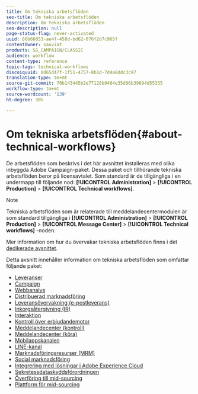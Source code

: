 ```yaml
---
title: Om tekniska arbetsflöden
seo-title: Om tekniska arbetsflöden
description: Om tekniska arbetsflöden
seo-description: null
page-status-flag: never-activated
uuid: 60b66853-ae4f-458d-bd62-076f2d7c965f
contentOwner: sauviat
products: SG_CAMPAIGN/CLASSIC
audience: workflow
content-type: reference
topic-tags: technical-workflows
discoiquuid: 0d65d47f-1f51-4757-8b1d-7d4a8ddc3c97
translation-type: tm+mt
source-git-commit: 70b143445b2e77128b9404e35d96b39694d55335
workflow-type: tm+mt
source-wordcount: '139'
ht-degree: 38%

---
```



# Om tekniska arbetsflöden{#about-technical-workflows}

De arbetsflöden som beskrivs i det här avsnittet installeras med olika inbyggda Adobe Campaign-paket. Dessa paket och tillhörande tekniska arbetsflöden beror på licensavtalet. Som standard är de tillgängliga i en undermapp till följande nod: **[!UICONTROL Administration]** > **[!UICONTROL Production]** > **[!UICONTROL Technical workflows]**.

>[!NOTE]
>
>Tekniska arbetsflöden som är relaterade till meddelandecentermodulen är som standard tillgängliga i **[!UICONTROL Administration]** > **[!UICONTROL Production]** > **[!UICONTROL Message Center]** > **[!UICONTROL Technical workflows]** -noden.

Mer information om hur du övervakar tekniska arbetsflöden finns i det [dedikerade avsnittet](../../workflow/using/monitoring-technical-workflows.md).

Detta avsnitt innehåller information om tekniska arbetsflöden som omfattar följande paket:

* [Leveranser ](../../workflow/using/deliveries.md)
* [Campaign](../../workflow/using/campaign.md)
* [Webbanalys](../../workflow/using/web-analytics.md)
* [Distribuerad marknadsföring](../../workflow/using/distributed-marketing.md)
* [Leveransövervakning (e-postleverans)](../../workflow/using/email-deliverability.md)
* [Inkorgsåtergivning (IR)](../../workflow/using/inbox-rendering.md)
* [Interaktion](../../workflow/using/interaction.md)
* [Kontroll över erbjudandemotor](../../workflow/using/control-of-offer-engine.md)
* [Meddelandecenter (kontroll)](../../workflow/using/message-center--control-.md)
* [Meddelandecenter (köra)](../../workflow/using/message-center--execution-.md)
* [Mobilappskanalen](../../workflow/using/mobile-app-channel.md)
* [LINE-kanal](../../workflow/using/line-channel.md)
* [Marknadsföringsresurser (MRM)](../../workflow/using/marketing-resources--mrm-.md)
* [Social marknadsföring](../../workflow/using/social-marketing.md)
* [Integrering med lösningar i Adobe Experience Cloud](../../workflow/using/integrations-with-adobe-experience-cloud-solutions.md)
* [Sekretessdataskyddsförordningen](../../workflow/using/general-data-protection-regulation--gdpr-.md)
* [Överföring till mid-sourcing](../../workflow/using/transfer-to-mid-sourcing.md)
* [Plattform för mid-sourcing](../../workflow/using/mid-sourcing-platform.md)
